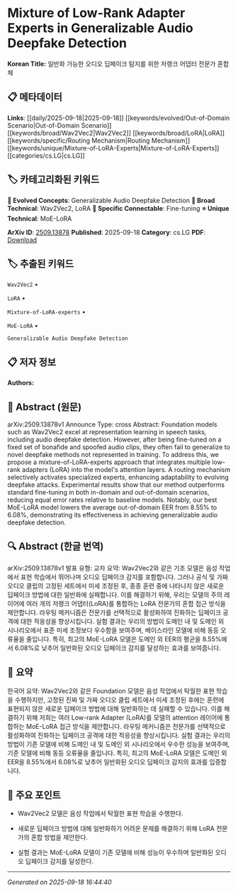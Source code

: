 
# Mixture of Low-Rank Adapter Experts in Generalizable Audio Deepfake Detection

**Korean Title:** 일반화 가능한 오디오 딥페이크 탐지를 위한 저랭크 어댑터 전문가 혼합체

## 📋 메타데이터

**Links**: [[daily/2025-09-18|2025-09-18]] [[keywords/evolved/Out-of-Domain Scenario|Out-of-Domain Scenario]] [[keywords/broad/Wav2Vec2|Wav2Vec2]] [[keywords/broad/LoRA|LoRA]] [[keywords/specific/Routing Mechanism|Routing Mechanism]] [[keywords/unique/Mixture-of-LoRA-Experts|Mixture-of-LoRA-Experts]] [[categories/cs.LG|cs.LG]]

## 🏷️ 카테고리화된 키워드
**🚀 Evolved Concepts**: Generalizable Audio Deepfake Detection
**🔬 Broad Technical**: Wav2Vec2, LoRA
**🔗 Specific Connectable**: Fine-tuning
**⭐ Unique Technical**: MoE-LoRA

**ArXiv ID**: [2509.13878](https://arxiv.org/abs/2509.13878)
**Published**: 2025-09-18
**Category**: cs.LG
**PDF**: [Download](https://arxiv.org/pdf/2509.13878.pdf)


## 🏷️ 추출된 키워드



`Wav2Vec2` • 

`LoRA` • 

`Mixture-of-LoRA-experts` • 

`MoE-LoRA` • 

`Generalizable Audio Deepfake Detection`



## 📋 저자 정보

**Authors:** 

## 📄 Abstract (원문)

arXiv:2509.13878v1 Announce Type: cross 
Abstract: Foundation models such as Wav2Vec2 excel at representation learning in speech tasks, including audio deepfake detection. However, after being fine-tuned on a fixed set of bonafide and spoofed audio clips, they often fail to generalize to novel deepfake methods not represented in training. To address this, we propose a mixture-of-LoRA-experts approach that integrates multiple low-rank adapters (LoRA) into the model's attention layers. A routing mechanism selectively activates specialized experts, enhancing adaptability to evolving deepfake attacks. Experimental results show that our method outperforms standard fine-tuning in both in-domain and out-of-domain scenarios, reducing equal error rates relative to baseline models. Notably, our best MoE-LoRA model lowers the average out-of-domain EER from 8.55\% to 6.08\%, demonstrating its effectiveness in achieving generalizable audio deepfake detection.

## 🔍 Abstract (한글 번역)

arXiv:2509.13878v1 발표 유형: 교차
요약: Wav2Vec2와 같은 기초 모델은 음성 작업에서 표현 학습에서 뛰어나며 오디오 딥페이크 감지를 포함합니다. 그러나 공식 및 가짜 오디오 클립의 고정된 세트에서 미세 조정된 후, 종종 훈련 중에 나타나지 않은 새로운 딥페이크 방법에 대한 일반화에 실패합니다. 이를 해결하기 위해, 우리는 모델의 주의 레이어에 여러 개의 저랭크 어댑터(LoRA)를 통합하는 LoRA 전문가의 혼합 접근 방식을 제안합니다. 라우팅 메커니즘은 전문가를 선택적으로 활성화하여 진화하는 딥페이크 공격에 대한 적응성을 향상시킵니다. 실험 결과는 우리의 방법이 도메인 내 및 도메인 외 시나리오에서 표준 미세 조정보다 우수함을 보여주며, 베이스라인 모델에 비해 동등 오류율을 줄입니다. 특히, 최고의 MoE-LoRA 모델은 도메인 외 EER의 평균을 8.55\%에서 6.08\%로 낮추어 일반화된 오디오 딥페이크 감지를 달성하는 효과를 보여줍니다.

## 📝 요약

한국어 요약:
Wav2Vec2와 같은 Foundation 모델은 음성 작업에서 탁월한 표현 학습을 수행하지만, 고정된 진짜 및 가짜 오디오 클립 세트에서 미세 조정된 후에는 훈련에 표현되지 않은 새로운 딥페이크 방법에 대해 일반화하는 데 실패할 수 있습니다. 이를 해결하기 위해 저희는 여러 Low-rank Adapter (LoRA)를 모델의 attention 레이어에 통합하는 MoE-LoRA 접근 방식을 제안합니다. 라우팅 메커니즘은 전문가를 선택적으로 활성화하여 진화하는 딥페이크 공격에 대한 적응성을 향상시킵니다. 실험 결과는 우리의 방법이 기존 모델에 비해 도메인 내 및 도메인 외 시나리오에서 우수한 성능을 보여주며, 기준 모델에 비해 동등 오류율을 줄입니다. 특히, 최고의 MoE-LoRA 모델은 도메인 외 EER을 8.55%에서 6.08%로 낮추어 일반화된 오디오 딥페이크 감지의 효과를 입증합니다.

## 🎯 주요 포인트


- Wav2Vec2 모델은 음성 작업에서 탁월한 표현 학습을 수행한다.

- 새로운 딥페이크 방법에 대해 일반화하기 어려운 문제를 해결하기 위해 LoRA 전문가의 혼합 방법을 제안한다.

- 실험 결과는 MoE-LoRA 모델이 기존 모델에 비해 성능이 우수하며 일반화된 오디오 딥페이크 감지를 달성한다.


---

*Generated on 2025-09-18 16:44:40*